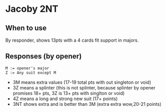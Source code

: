 # Jacoby 2NT

## When to use

By responder, shows 13pts with a 4 cards fit support in majors.

## Responses (by opener)

```
M := opener's major
Z := Any suit except M
```

- 3M means extra values (17-19 total pts with out singleton or void)
- 3Z means a splinter (this is not splinter, because splinter by opener promises 18+ pts, 3Z is 13+ pts with singlton or void)
- 4Z means a long and strong new suit (17+ points)
- 3NT shows extra and is better than 3M (extra extra wow,20-21 points)
